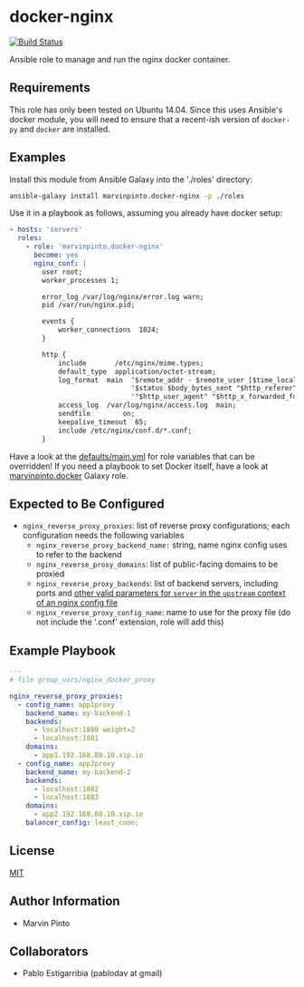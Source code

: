 docker-nginx
============

[![Build Status](https://travis-ci.org/marvinpinto/ansible-role-docker-nginx.svg?branch=master)](https://travis-ci.org/marvinpinto/ansible-role-docker-nginx)

Ansible role to manage and run the nginx docker container.

Requirements
------------

This role has only been tested on Ubuntu 14.04. Since this uses Ansible's
docker module, you will need to ensure that a recent-ish version of `docker-py`
and `docker` are installed.

Examples
--------

Install this module from Ansible Galaxy into the './roles' directory:

```bash
ansible-galaxy install marvinpinto.docker-nginx -p ./roles
```

Use it in a playbook as follows, assuming you already have docker setup:

```yaml
- hosts: 'servers'
  roles:
    - role: 'marvinpinto.docker-nginx'
      become: yes
      nginx_conf: |
        user root;
        worker_processes 1;

        error_log /var/log/nginx/error.log warn;
        pid /var/run/nginx.pid;

        events {
            worker_connections  1024;
        }

        http {
            include       /etc/nginx/mime.types;
            default_type  application/octet-stream;
            log_format  main  '$remote_addr - $remote_user [$time_local] "$request" '
                              '$status $body_bytes_sent "$http_referer" '
                              '"$http_user_agent" "$http_x_forwarded_for"';
            access_log  /var/log/nginx/access.log  main;
            sendfile        on;
            keepalive_timeout  65;
            include /etc/nginx/conf.d/*.conf;
        }
```

Have a look at the [defaults/main.yml](defaults/main.yml) for role variables
that can be overridden! If you need a playbook to set Docker itself, have a
look at
[marvinpinto.docker](https://github.com/marvinpinto/ansible-role-docker) Galaxy
role.

Expected to Be Configured
-------------------------

* `nginx_reverse_proxy_proxies`:  list of reverse proxy configurations; each configuration needs the following variables
  * `nginx_reverse_proxy_backend_name:` string, name nginx config uses to refer to the backend
  * `nginx_reverse_proxy_domains`: list of public-facing domains to be proxied
  * `nginx_reverse_proxy_backends`: list of backend servers, including ports and [other valid parameters for `server` in the `upstream` context of an nginx config file](http://nginx.org/en/docs/http/ngx_http_upstream_module.html#server)
  * `nginx_reverse_proxy_config_name`: name to use for the proxy file (do not include the '.conf' extension, role will add this)

Example Playbook
----------------

```yaml
---
# file group_vars/nginx_docker_proxy

nginx_reverse_proxy_proxies:
  - config_name: app1proxy
    backend_name: my-backend-1
    backends:
      - localhost:1880 weight=2
      - localhost:1881
    domains:
      - app1.192.168.88.10.xip.io
  - config_name: app2proxy
    backend_name: my-backend-2
    backends:
      - localhost:1882
      - localhost:1883
    domains:
      - app2.192.168.88.10.xip.io
    balancer_config: least_conn;

```

License
-------

[MIT](LICENSE.txt)

Author Information
------------------

* Marvin Pinto

Collaborators
-------------

* Pablo Estigarribia (pablodav at gmail)
